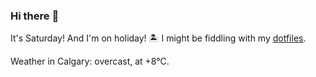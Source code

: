 ### Hi there :wave:

It's Saturday! And I'm on holiday! :desert_island: I might be fiddling with my [dotfiles](https://github.com/bewuethr/dotfiles).

Weather in Calgary: overcast, at +8°C.
